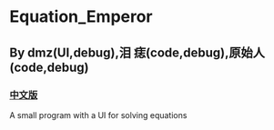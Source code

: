 # Equation_Emperor
## By dmz(UI,debug),泪 痣(code,debug),原始人(code,debug)
### [中文版](README_ZH.md)
A small program with a UI for solving equations
